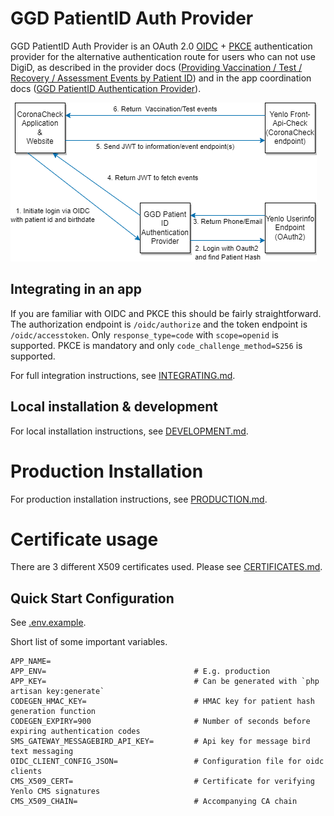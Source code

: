 # GGD PatientID Auth Provider

GGD PatientID Auth Provider is an OAuth 2.0 [OIDC](https://openid.net/connect/) + [PKCE](https://tools.ietf.org/html/rfc7636) authentication provider for the alternative authentication route for users who can not use DigiD, as described in the provider docs ([Providing Vaccination / Test / Recovery / Assessment Events by Patient ID](https://github.com/minvws/nl-covid19-coronacheck-provider-docs/blob/main/docs/providing-events-by-patient-id.md)) and in the app coordination docs ([GGD PatientID Authentication Provider](https://github.com/minvws/nl-covid19-coronacheck-app-coordination/blob/main/architecture/GGD%20PatientID%20Authentication%20Provider.md)).

![Data flow picture](documentation/data-flow.drawio.png)

## Integrating in an app

If you are familiar with OIDC and PKCE this should be fairly straightforward. The authorization endpoint is `/oidc/authorize` and the token endpoint is `/oidc/accesstoken`. Only `response_type=code` with `scope=openid` is supported. PKCE is mandatory and only `code_challenge_method=S256` is supported.

For full integration instructions, see [INTEGRATING.md](documentation/INTEGRATING.md).

## Local installation & development

For local installation instructions, see [DEVELOPMENT.md](documentation/DEVELOPMENT.md).

# Production Installation

For production installation instructions, see [PRODUCTION.md](documentation/PRODUCTION.md).

# Certificate usage

There are 3 different X509 certificates used. Please see [CERTIFICATES.md](documentation/CERTIFICATES.md).

## Quick Start Configuration

See [.env.example](./.env.example).

Short list of some important variables.

```
APP_NAME=
APP_ENV=			                     # E.g. production
APP_KEY=                                 # Can be generated with `php artisan key:generate`
CODEGEN_HMAC_KEY=                        # HMAC key for patient hash generation function
CODEGEN_EXPIRY=900                       # Number of seconds before expiring authentication codes
SMS_GATEWAY_MESSAGEBIRD_API_KEY=         # Api key for message bird text messaging
OIDC_CLIENT_CONFIG_JSON=                 # Configuration file for oidc clients
CMS_X509_CERT=                           # Certificate for verifying Yenlo CMS signatures
CMS_X509_CHAIN=                          # Accompanying CA chain
```

